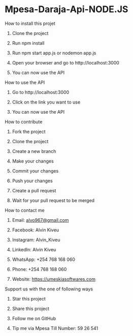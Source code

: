 # Mpesa-Daraja-Api-NODE.JS

How to install this projet

1. Clone the project

2. Run npm install

3. Run npm start app.js or nodemon app.js

4. Open your browser and go to http://localhost:3000

5. You can now use the API

How to use the API

1. Go to http://localhost:3000

2. Click on the link you want to use

3. You can now use the API

How to contribute

1. Fork the project

2. Clone the project

3. Create a new branch

4. Make your changes

5. Commit your changes

6. Push your changes

7. Create a pull request

8. Wait for your pull request to be merged

How to contact me

1. Email: alvo967@gmail.com

3. Facebook: Alvin Kiveu

4. Instagram: Alvin_Kiveu

5. LinkedIn: Alvin Kiveu

6. WhatsApp: +254 768 168 060

8. Phone: +254 768 168 060

9. Website: https://umeskiasoftwares.com


Support us with the one of following ways

1. Star this project

2. Share this project

3. Follow me on GitHub

4. Tip me via Mpesa Till Number: 59 26 541



